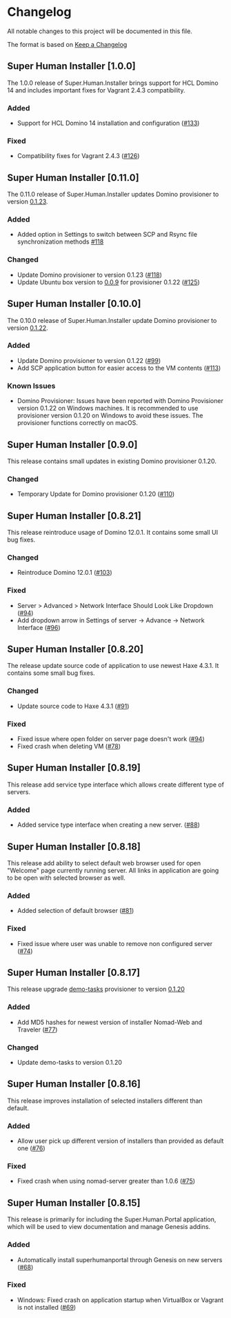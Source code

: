 # Changelog
All notable changes to this project will be documented in this file.

The format is based on [Keep a Changelog](http://keepachangelog.com/en/1.0.0/) 

## Super Human Installer [1.0.0]

The 1.0.0 release of Super.Human.Installer brings support for HCL Domino 14 and includes important fixes for Vagrant 2.4.3 compatibility.

### Added
* Support for HCL Domino 14 installation and configuration ([#133](https://github.com/Moonshine-IDE/Super.Human.Installer/issues/133))

### Fixed
* Compatibility fixes for Vagrant 2.4.3 ([#126](https://github.com/Moonshine-IDE/Super.Human.Installer/issues/126))

## Super Human Installer [0.11.0]

The 0.11.0 release of Super.Human.Installer updates Domino provisioner to version [0.1.23](https://github.com/STARTcloud/hcl_domino_standalone_provisioner).

### Added
* Added option in Settings to switch between SCP and Rsync file synchronization methods [#118](https://github.com/Moonshine-IDE/Super.Human.Installer/issues/118#issuecomment-2605447368)

### Changed
* Update Domino provisioner to version 0.1.23 ([#118](https://github.com/Moonshine-IDE/Super.Human.Installer/issues/118))
* Update Ubuntu box version to [0.0.9](https://portal.cloud.hashicorp.com/vagrant/discover/STARTcloud/debian12-server) for provisioner 0.1.22 ([#125](https://github.com/Moonshine-IDE/Super.Human.Installer/issues/125))

## Super Human Installer [0.10.0]

The 0.10.0 release of Super.Human.Installer update Domino provisioner to version [0.1.22](https://github.com/DominoVagrant/demo-tasks/compare/demo-tasks/v0.1.21...demo-tasks/v0.1.22). 

### Added
* Update Domino provisioner to version 0.1.22 ([#99](https://github.com/Moonshine-IDE/Super.Human.Installer/issues/99))
* Add SCP application button for easier access to the VM contents ([#113](https://github.com/Moonshine-IDE/Super.Human.Installer/issues/113))

### Known Issues
* Domino Provisioner: Issues have been reported with Domino Provisioner version 0.1.22 on Windows machines. It is recommended to use provisioner version 0.1.20 on Windows to avoid these issues. The provisioner functions correctly on macOS.

## Super Human Installer [0.9.0]

This release contains small updates in existing Domino provisioner 0.1.20. 

### Changed

* Temporary Update for Domino provisioner 0.1.20 ([#110](https://github.com/Moonshine-IDE/Super.Human.Installer/issues/110))

## Super Human Installer [0.8.21]

This release reintroduce usage of Domino 12.0.1. It contains some small UI bug fixes.

### Changed

* Reintroduce Domino 12.0.1 ([#103](https://github.com/Moonshine-IDE/Super.Human.Installer/issues/103))

### Fixed

* Server > Advanced > Network Interface Should Look Like Dropdown ([#94](https://github.com/Moonshine-IDE/Super.Human.Installer/issues/94))
* Add dropdown arrow in Settings of server -> Advance -> Network Interface ([#96](https://github.com/Moonshine-IDE/Super.Human.Installer/issues/96))

## Super Human Installer [0.8.20]

The release update source code of application to use newest Haxe 4.3.1. It contains some small bug fixes.

### Changed

* Update source code to Haxe 4.3.1 ([#91](https://github.com/Moonshine-IDE/Super.Human.Installer/issues/91))

### Fixed

* Fixed issue where open folder on server page doesn't work ([#94](https://github.com/Moonshine-IDE/Super.Human.Installer/issues/94))
* Fixed crash when deleting VM ([#78](https://github.com/Moonshine-IDE/Super.Human.Installer/issues/78))

## Super Human Installer [0.8.19]

This release add service type interface which allows create different type of servers.

### Added

* Added service type interface when creating a new server. ([#88](https://github.com/Moonshine-IDE/Super.Human.Installer/issues/88))
  
## Super Human Installer [0.8.18]

This release add ability to select default web browser used for open "Welcome" page currently running server. All links in application are going to be open with selected browser as well.

### Added

* Added selection of default browser ([#81](https://github.com/Moonshine-IDE/Super.Human.Installer/issues/81))

### Fixed

* Fixed issue where user was unable to remove non configured server ([#74](https://github.com/Moonshine-IDE/Super.Human.Installer/issues/74))
  
## Super Human Installer [0.8.17]

This release upgrade [demo-tasks](https://github.com/DominoVagrant/demo-tasks) provisioner to version [0.1.20](https://github.com/DominoVagrant/demo-tasks/releases/tag/demo-tasks%2Fv0.1.20)

### Added

* Add MD5 hashes for newest version of installer Nomad-Web and Traveler ([#77](https://github.com/Moonshine-IDE/Super.Human.Installer/issues/77))

### Changed

* Update demo-tasks to version 0.1.20

## Super Human Installer [0.8.16]

This release improves installation of selected installers different than default.

### Added

* Allow user pick up different version of installers than provided as default one ([#76](https://github.com/Moonshine-IDE/Super.Human.Installer/issues/76))
  
### Fixed

* Fixed crash when using nomad-server greater than 1.0.6 ([#75](https://github.com/Moonshine-IDE/Super.Human.Installer/issues/75))

## Super Human Installer [0.8.15]

This release is primarily for including the Super.Human.Portal application, which will be used to view documentation and manage Genesis addins.

### Added

* Automatically install superhumanportal through Genesis on new servers ([#68](https://github.com/Moonshine-IDE/Super.Human.Installer/issues/68))

### Fixed

* Windows: Fixed crash on application startup when VirtualBox or Vagrant is not installed ([#69](https://github.com/Moonshine-IDE/Super.Human.Installer/issues/69))
